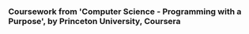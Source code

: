 ### Coursework from 'Computer Science - Programming with a Purpose', by Princeton University, Coursera